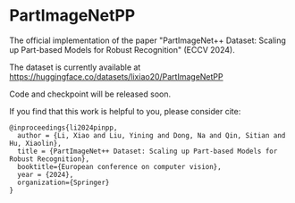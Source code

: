# PartImageNetPP

The official implementation of the paper "PartImageNet++ Dataset: Scaling up Part-based Models for Robust Recognition" (ECCV 2024).

The dataset is currently available at https://huggingface.co/datasets/lixiao20/PartImageNetPP

Code and checkpoint will be released soon.

If you find that this work is helpful to you, please consider cite:
```
@inproceedings{li2024pinpp,
  author = {Li, Xiao and Liu, Yining and Dong, Na and Qin, Sitian and Hu, Xiaolin},
  title = {PartImageNet++ Dataset: Scaling up Part-based Models for Robust Recognition},
  booktitle={European conference on computer vision},
  year = {2024},
  organization={Springer}
}
```